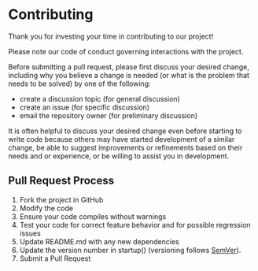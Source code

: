 # Contributing

Thank you for investing your time in contributing to our project!

Please note our code of conduct governing interactions with the project.

Before submitting a pull request, please first discuss your desired change, including
why you believe a change is needed (or what is the problem that needs to be solved)
by one of the following:

* create a discussion topic (for general discussion)
* create an issue (for specific discussion)
* email the repository owner (for preliminary discussion)

It is often helpful to discuss your desired change even before starting to write
code because others may have started development of a similar change, be able to
suggest improvements or refinements based on their needs and or experience, or
be willing to assist you in development.

## Pull Request Process

1. Fork the project in GitHub
2. Modify the code
3. Ensure your code compiles without warnings
4. Test your code for correct feature behavior and for possible regression issues
5. Update README.md with any new dependencies
6. Update the version number in startup() (versioning follows [SemVer](http://semver.org/)).
7. Submit a Pull Request


